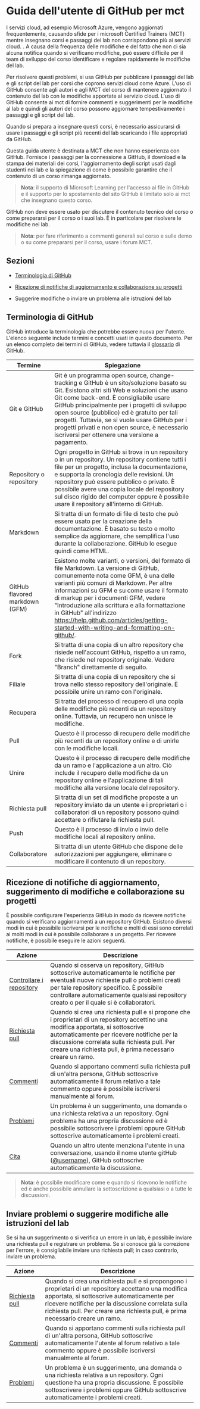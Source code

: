 # Guida dell'utente di GitHub per mct

I servizi cloud, ad esempio Microsoft Azure, vengono aggiornati frequentemente, causando sfide per i microsoft Certified Trainers (MCT) mentre insegnano corsi e passaggi dei lab non corrispondono più ai servizi cloud. . A causa della frequenza delle modifiche e del fatto che non ci sia alcuna notifica quando si verificano modifiche, può essere difficile per il team di sviluppo del corso identificare e regolare rapidamente le modifiche del lab.

Per risolvere questi problemi, si usa GitHub per pubblicare i passaggi del lab e gli script del lab per corsi che coprono servizi cloud come Azure. L'uso di GitHub consente agli autori e agli MCT del corso di mantenere aggiornato il contenuto del lab con le modifiche apportate al servizio cloud. L'uso di GitHub consente ai mct di fornire commenti e suggerimenti per le modifiche al lab e quindi gli autori del corso possono aggiornare tempestivamente i passaggi e gli script del lab.

Quando si prepara a insegnare questi corsi, è necessario assicurarsi di usare i passaggi e gli script più recenti del lab scaricando i file appropriati da GitHub.

Questa guida utente è destinata a MCT che non hanno esperienza con GitHub. Fornisce i passaggi per la connessione a GitHub, il download e la stampa dei materiali dei corsi, l'aggiornamento degli script usati dagli studenti nei lab e la spiegazione di come è possibile garantire che il contenuto di un corso rimanga aggiornato.

> **Nota**: il supporto di Microsoft Learning per l'accesso ai file in GitHub e il supporto per lo spostamento del sito GitHub è limitato solo ai mct che insegnano questo corso.

GitHub non deve essere usato per discutere il contenuto tecnico del corso o come prepararsi per il corso o i suoi lab. È in particolare per risolvere le modifiche nei lab.

 
> **Nota**: per fare riferimento a commenti generali sul corso e sulle demo o su come prepararsi per il corso, usare i forum MCT.

## Sezioni

- [Terminologia di GitHub](https://microsoftlearning.github.io/MCT-User-Guide/terminology/)

- [Ricezione di notifiche di aggiornamento e collaborazione su progetti](https://microsoftlearning.github.io/MCT-User-Guide/collaboration/)

- Suggerire modifiche o inviare un problema alle istruzioni del lab

## Terminologia di GitHub

GitHub introduce la terminologia che potrebbe essere nuova per l'utente. L'elenco seguente include termini e concetti usati in questo documento. Per un elenco completo dei termini di GitHub, vedere tuttavia il [glossario](https://docs.github.com/en/get-started/quickstart/github-glossary) di GitHub.

| Termine| Spiegazione |
| - | - |
| Git e GitHub| Git è un programma open source, change-tracking e GitHub è un sito/soluzione basato su Git. Esistono altri siti Web e soluzioni che usano Git come back-end. È consigliabile usare GitHub principalmente per i progetti di sviluppo open source (pubblico) ed è gratuito per tali progetti. Tuttavia, se si vuole usare GitHub per i progetti privati e non open source, è necessario iscriversi per ottenere una versione a pagamento. |
| Repository o repository| Ogni progetto in GitHub si trova in un repository o in un repository. Un repository contiene tutti i file per un progetto, inclusa la documentazione, e supporta la cronologia delle revisioni. Un repository può essere pubblico o privato. È possibile avere una copia locale del repository sul disco rigido del computer oppure è possibile usare il repository all'interno di GitHub. |
| Markdown| Si tratta di un formato di file di testo che può essere usato per la creazione della documentazione. È basato su testo e molto semplice da aggiornare, che semplifica l'uso durante la collaborazione. GitHub lo esegue quindi come HTML. |
| GitHub flavored markdown (GFM)| Esistono molte varianti, o versioni, del formato di file Markdown. La versione di GitHub, comunemente nota come GFM, è una delle varianti più comuni di Markdown. Per altre informazioni su GFM e su come usare il formato di markup per i documenti GFM, vedere "Introduzione alla scrittura e alla formattazione in GitHub" all'indirizzo https://help.github.com/articles/getting-started-with-writing-and-formatting-on-github/. |
| Fork| Si tratta di una copia di un altro repository che risiede nell'account GitHub, rispetto a un ramo, che risiede nel repository originale. Vedere "Branch" direttamente di seguito. |
| Filiale| Si tratta di una copia di un repository che si trova nello stesso repository dell'originale. È possibile unire un ramo con l'originale. |
| Recupera| Si tratta del processo di recupero di una copia delle modifiche più recenti da un repository online. Tuttavia, un recupero non unisce le modifiche. |
| Pull| Questo è il processo di recupero delle modifiche più recenti da un repository online e di unirle con le modifiche locali. |
| Unire| Questo è il processo di recupero delle modifiche da un ramo e l'applicazione a un altro. Ciò include il recupero delle modifiche da un repository online e l'applicazione di tali modifiche alla versione locale del repository. |
| Richiesta pull| Si tratta di un set di modifiche proposte a un repository inviato da un utente e i proprietari o i collaboratori di un repository possono quindi accettare o rifiutare la richiesta pull. |
| Push| Questo è il processo di invio o invio delle modifiche locali al repository online. |
| Collaboratore| Si tratta di un utente GitHub che dispone delle autorizzazioni per aggiungere, eliminare o modificare il contenuto di un repository. |

## Ricezione di notifiche di aggiornamento, suggerimento di modifiche e collaborazione su progetti

È possibile configurare l'esperienza GitHub in modo da ricevere notifiche quando si verificano aggiornamenti a un repository GitHub. Esistono diversi modi in cui è possibile iscriversi per le notifiche e molti di essi sono correlati ai molti modi in cui è possibile collaborare a un progetto. Per ricevere notifiche, è possibile eseguire le azioni seguenti.

| Azione| Descrizione |
| - | - |
| [Controllare i repository](https://microsoftlearning.github.io/MCT-User-Guide/collaboration/watching/)| Quando si osserva un repository, GitHub sottoscrive automaticamente le notifiche per eventuali nuove richieste pull o problemi creati per tale repository specifico. È possibile controllare automaticamente qualsiasi repository creato o per il quale si è collaboratori. |
| [Richiesta pull](https://microsoftlearning.github.io/MCT-User-Guide/collaboration/pullrequest/)| Quando si crea una richiesta pull e si propone che i proprietari di un repository accettino una modifica apportata, si sottoscrive automaticamente per ricevere notifiche per la discussione correlata sulla richiesta pull. Per creare una richiesta pull, è prima necessario creare un ramo. |
| [Commenti](https://microsoftlearning.github.io/MCT-User-Guide/collaboration/comment/)| Quando si apportano commenti sulla richiesta pull di un'altra persona, GitHub sottoscrive automaticamente il forum relativo a tale commento oppure è possibile iscriversi manualmente al forum. |
| [Problemi](https://microsoftlearning.github.io/MCT-User-Guide/collaboration/issue/)| Un problema è un suggerimento, una domanda o una richiesta relativa a un repository. Ogni problema ha una propria discussione ed è possibile sottoscrivere i problemi oppure GitHub sottoscrive automaticamente i problemi creati. |
| [Cita](https://microsoftlearning.github.io/MCT-User-Guide/collaboration/mention/)| Quando un altro utente menziona l'utente in una conversazione, usando il nome utente gitHub ([@username](https://github.com/username)), GitHub sottoscrive automaticamente la discussione. |

> **Nota**: è possibile modificare come e quando si ricevono le notifiche ed è anche possibile annullare la sottoscrizione a qualsiasi o a tutte le discussioni.

## Inviare problemi o suggerire modifiche alle istruzioni del lab

Se si ha un suggerimento o si verifica un errore in un lab, è possibile inviare una richiesta pull e registrare un problema. Se si conosce già la correzione per l'errore, è consigliabile inviare una richiesta pull; in caso contrario, inviare un problema.

| Azione| Descrizione |
| - | - |
| [Richiesta pull](https://microsoftlearning.github.io/MCT-User-Guide/collaboration/pullrequest/)| Quando si crea una richiesta pull e si propongono i proprietari di un repository accettano una modifica apportata, si sottoscrive automaticamente per ricevere notifiche per la discussione correlata sulla richiesta pull. Per creare una richiesta pull, è prima necessario creare un ramo. |
| [Commenti](https://microsoftlearning.github.io/MCT-User-Guide/collaboration/comment/)| Quando si apportano commenti sulla richiesta pull di un'altra persona, GitHub sottoscrive automaticamente l'utente al forum relativo a tale commento oppure è possibile iscriversi manualmente al forum. |
| [Problemi](https://microsoftlearning.github.io/MCT-User-Guide/collaboration/issue/)| Un problema è un suggerimento, una domanda o una richiesta relativa a un repository. Ogni questione ha una propria discussione. È possibile sottoscrivere i problemi oppure GitHub sottoscrive automaticamente i problemi creati. |
